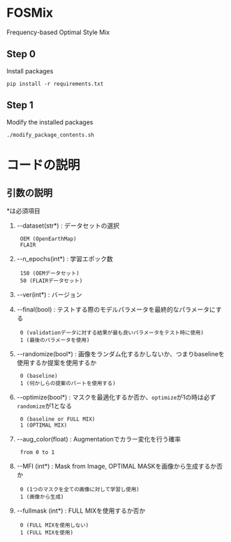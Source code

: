 # FOSMix
Frequency-based Optimal Style Mix

## Step 0
Install packages
```
pip install -r requirements.txt
```

## Step 1
Modify the installed packages

```bash
./modify_package_contents.sh
```

# コードの説明

## 引数の説明

*は必須項目

1. --dataset(str*) : データセットの選択   

        OEM (OpenEarthMap)
        FLAIR

2. --n_epochs(int*) : 学習エポック数

        150 (OEMデータセット)
        50 (FLAIRデータセット)

3. --ver(int*) : バージョン

4. --final(bool) : テストする際のモデルパラメータを最終的なパラメータにする

        0 (validationデータに対する結果が最も良いパラメータをテスト時に使用)
        1 (最後のパラメータを使用)

5. --randomize(bool*) : 画像をランダム化するかしないか、つまりbaselineを使用するか提案を使用するか

        0 (baseline)
        1 (何かしらの提案のパートを使用する)

6. --optimize(bool*) : マスクを最適化するか否か、`optimize`が1の時は必ず`randomize`が1となる

        0 (baseline or FULL MIX)
        1 (OPTIMAL MIX)

7. --aug_color(float) : Augmentationでカラー変化を行う確率

        from 0 to 1

8. --MFI (int*) : Mask from Image, OPTIMAL MASKを画像から生成するか否か

        0 (1つのマスクを全ての画像に対して学習し使用)
        1 (画像から生成)

9. --fullmask (int*) : FULL MIXを使用するか否か

        0 (FULL MIXを使用しない)
        1 (FULL MIXを使用)
